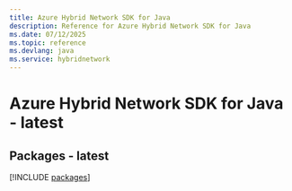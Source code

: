```yaml
---
title: Azure Hybrid Network SDK for Java
description: Reference for Azure Hybrid Network SDK for Java
ms.date: 07/12/2025
ms.topic: reference
ms.devlang: java
ms.service: hybridnetwork
---
```

# Azure Hybrid Network SDK for Java - latest
## Packages - latest
[!INCLUDE [packages](hybrid-network-index.md)]